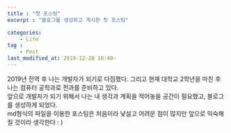 ```yaml
---
title : "첫 포스팅"
excerpt : "블로그를 생성하고 게시한 첫 포스팅"

categories:
    - Life
tag :
    - Post
last_modified_at: 2019-12-28 16:40-
---
```

2019년 전역 후 나는 개발자가 되기로 다짐했다. 그리고 현재 대학교 2학년을 마친 후 나는 컴퓨터 공학과로 전과를 준비하고 있다.  
앞으로 개발자가 되기 위해서 나는 내 생각과 계획을 적어놓을 공간이 필요했고, 블로그를 생성하게 되었다.    
md형식의 파일을 이용한 포스팅은 처음이라 낯설고 어려운 점이 많지만 앞으로 익숙해 질 것이라 생각한다 : ) 